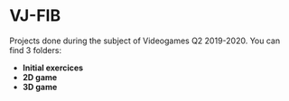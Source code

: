 # VJ-FIB

Projects done during the subject of Videogames Q2 2019-2020. You can find 3 folders: 

- **Initial exercices**
- **2D game**
- **3D game**
